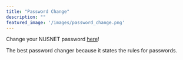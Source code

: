 ```yaml
---
title: "Password Change"
description: ""
featured_image: '/images/password_change.png'
---
```

Change your NUSNET password [here](https://exchange.nus.edu.sg/passwordportal/)!

The best password changer because it states the rules for passwords.